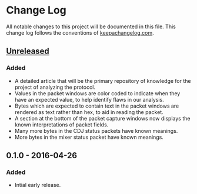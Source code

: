 # Change Log

All notable changes to this project will be documented in this file.
This change log follows the conventions of
[keepachangelog.com](http://keepachangelog.com/).

## [Unreleased]

### Added

- A detailed article that will be the primary repository of knowledge
  for the project of analyzing the protocol.
- Values in the packet windows are color coded to indicate when they
  have an expected value, to help identify flaws in our analysis.
- Bytes which are expected to contain text in the packet windows are
  rendered as text rather than hex, to aid in reading the packet.
- A section at the bottom of the packet capture windows now displays
  the known interpretations of packet fields.
- Many more bytes in the CDJ status packets have known meanings.
- More bytes in the mixer status packet have known meanings.

## 0.1.0 - 2016-04-26

### Added

- Intial early release.


[Unreleased]: https://github.com/your-name/dysentery/compare/0.1.0...HEAD

